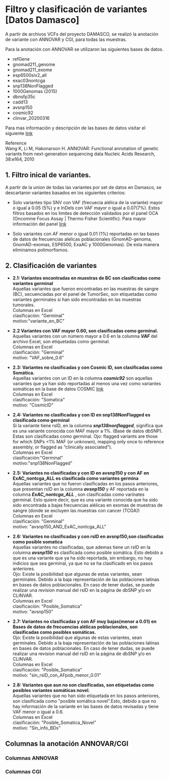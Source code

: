# Filtro y clasificación de variantes [Datos Damasco]

A partir de archivos VCFs del proyecto DAMASCO, se realizó la anotación de variante con ANNOVAR y CGI, para todas las muestras.

Para la anotación con ANNOVAR se utilizaron las siguientes bases de datos.
- refGene
- gnomad211_genome 
- gnomad211_exome
- esp6500siv2_all
- exac03nontcga
- snp138NonFlagged
- 1000Genomas (2015)
- dbnsfp35c
- cadd13
- avsnp150
- cosmic92
- clinvar_20200316

Para mas información y descripción de las bases de datos visitar el siguiente [link](https://annovar.openbioinformatics.org/en/latest/user-guide/filter/)<br>

Reference<br>
Wang K, Li M, Hakonarson H. ANNOVAR: Functional annotation of genetic variants from next-generation sequencing data Nucleic Acids Research, 38:e164, 2010

## 1. Filtro inical de variantes.

A partir de la uníon de todas las variantes por set de datos en Damasco, se descartaron variantes basados en los siguientes criterios: <br>
- Solo variantes tipo SNV con VAF (frecuecia alélica de la variante) mayor o igual a 0.05 (5%) y e InDels con VAF mayor o igual a 0.07(7%). Estos filtros basados en los limites de detección validados por el panel OCA (Oncomine Focus Assay | Thermo Fisher Scientific). Para mayor información del panel [link](https://docs.google.com/presentation/d/1RMWfWdQEMmEO8QXOeL9V23UQObzv1bLDHuzy44ZFx88/edit?usp=sharing)<br>

- Solo variantes con AF menor o igual 0.01 (1%) reportadas en las bases de datos de frecuencias alelicas poblacionales (GnomAD-genoma, GnomAD-exomas, ESP6500, ExaAC y 1000Genomas). De esta manera eliminamos polimorfismos.

## 2. Clasificación de variantes



- **2.1: Variantes encontradas en muestras de BC son clasificadas como variantes germinal**  
Aquellas variantes que fueron encontradas en las muestras de sangre (BC), secuenciadas por el panel de TumorSec, son etiquetadas como variantes germinales si han sido encontradas en las muestras tumorales.<br>
Columnas en Excel<br>
clasificación: "Germinal"<br>
motivo:"variante_en_BC"<br>

- **2.2 Variantes con VAF mayor 0.60, son clasificadas como germinal.**<br>
Aquellas variantes con un número mayor a 0.6 en la columna ***VAF*** del archivo Excel, son etiquetadas como germinal.<br>
Columnas en Excel<br>
clasificación: "Germinal"<br>
motivo: "VAF_sobre_0.6"<br>

- **2.3: Variantes no clasificadas y con Cosmic ID, son clasificadas como Somática.**<br>
Aquellas variantes con un ID en la columna ***cosmic92*** son aquellas variantes que ya han sido reportadas al menos una vez como variantes somáticas en la base de datos COSMIC [link](https://cancer.sanger.ac.uk/cosmic)<br>
Columnas en Excel<br>
clasificación: "Somatica"<br>
motivo: "CosmicID"<br>

- **2.4: Variantes no clasificadas y con ID en snp138NonFlagged  es clasificada como germinal**<br>
Si la variante tiene rsID, en la columna ***snp138nonflagged***, significa que es una variante conocida con MAF mayor a 1%. (Base de datos dbSNP). Estas son clasificadas como germinal. Ojo: flagged variants are those for which SNPs <1% MAF (or unknown), mapping only once to reference assembly, or flagged as “clinically associated”).<br>
Columnas en Excel<br>
clasificación:"Germinal"<br>
motivo:"snp138NonFlagged"<br>

- **2.5: Variantes no clasificadas y con ID en avsnp150 y con AF en ExAC_nontcga_ALL es clasificada como variantes germina**<br>
Aquellas variantes que no fueron clasificadas en los pasos anteriores, que presentan rsID en la columna ***avsnp150*** y AF reportada en la columna ***ExAC_nontcga_ALL*** , son clasificadas como varinates germinal. Esto quiere decir, que es una variante conocida que ha sido sido encontrada a bajas frecuencias alélicas en exomas de muestras de sangre (donde se excluyen las muestras con cancer (TCGA))<br>
Columnas en Excel<br>
 clasificación: "Germinal"<br>
 motivo: "avsnp150_AND_ExAC_nontcga_ALL"<br>

- **2.6: Variantes no clasificadas y con rsID en avsnp150,son clasificadas como posible somatica** <br>
Aquellas variantes no clasificadas, que ademas tiene un rsID en la columna ***avsnp150*** es clasificada como posible somática. Esto debido a que es una variante que ya ha sido reportada, sin embargo, no hay indicios que sea germinal, ya que no se ha clasificado en los pasos anteriores.<br>
Ojo: Existe la posibilidad que algunas de estas variantes, sean germinales. Debido a la baja representación de las poblaciones latinas en bases de  datos poblacionales. En caso de tener dudas, se puede realizar una revision manual del rsID en la página de dbSNP y/o en CLINVAR. <br>
Columnas en Excel<br>
clasificación: "Posible_Somatica"<br>
motivo: "avsnp150"<br>

- **2.7: Variantes no clasificadas y con AF muy bajas(menor a 0.01) en Bases de datos de frecuencias alélicas poblacionales, son clasificadas como posibles somáticas.**<br>
Ojo: Existe la posibilidad que algunas de estas variantes, sean germinales. Debido a la baja representación de las poblaciones latinas en bases de  datos poblacionales. En caso de tener dudas, se puede realizar una revision manual del rsID en la página de dbSNP y/o en CLINVAR.<br>
Columnas en Excel<br>
clasificación: "Posible_Somatica" <br>
motivo: "sin_rsID_con_AFpob_menor_0.01" <br>

- **2.8: Variantes que aun no son clasificadas, son etiquetadas como posibles variantes somáticas novel.**<br>
Aquellas variantes que no han sido etiquetada en los pasos anteriores, son clasificada como "posible somática novel".Esto, debido a que no hay información de la variante en las bases de datos revisadas y tiene VAF menor o igual a 0.6.<br>
Columnas en Excel<br>
clasificación: "Posible_Somatica_Novel"<br>
motivo: "Sin_info_BDs"<br>

## Columnas la anotación ANNOVAR/CGI

### Columnas ANNOVAR

### Columnas CGI






